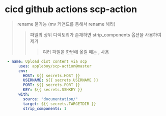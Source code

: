 # cicd github actions scp-action

> rename 불가능 (mv 커맨드를 통해서 rename 해라)
>
> > 파일의 상위 디렉토리가 존재하면 strip_components 옵션을 사용하여 제거
> >
> > > 여러 파일을 한번에 옮길 때는 , 사용

```yaml
 - name: Upload dist content via scp
      uses: appleboy/scp-action@master
      env:
        HOST: ${{ secrets.HOST }}
        USERNAME: ${{ secrets.USERNAME }}
        PORT: ${{ secrets.PORT }}
        KEY: ${{ secrets.SSHKEY }}
      with:
        source: "documentation/"
        target: ${{ secrets.TARGETDIR }}
        strip_components: 1
```
